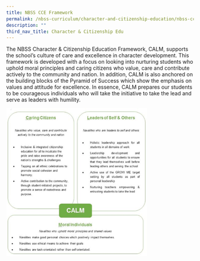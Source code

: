 ```yaml
---
title: NBSS CCE Framework
permalink: /nbss-curriculum/character-and-citizenship-education/nbss-cce-framework/
description: ""
third_nav_title: Character & Citizenship Edu
---
```




<p>The NBSS Character &amp; Citizenship Education Framework, CALM, supports the school&rsquo;s culture of care and excellence in character development. This framework is developed with a focus on looking into nurturing students who uphold moral principles and caring citizens who value, care and contribute actively to the community and nation. In addition, CALM is also anchored on the building blocks of the Pyramid of Success which show the emphasis on values and attitude for excellence. In essence, CALM prepares our students to be courageous individuals who will take the initiative to take the lead and serve as leaders with humility.</p>
<img style="width: 75%;" src="/images/cce3.jpg" />
